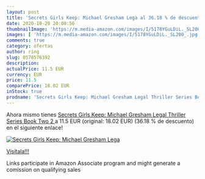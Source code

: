 ```yaml
---
layout: post
title: 'Secrets Girls Keep: Michael Gresham Lega al 36.18 % de descuento'
date: 2020-10-29 20:00:56
thumbnailImage: 'https://m.media-amazon.com/images/I/5178YGuLDiL._SL200_.jpg'
images: [ 'https://m.media-amazon.com/images/I/5178YGuLDiL._SL200_.jpg' ]
comments: true
category: ofertas
author: ring
slug: 0578576392
description:
actualPrice: 11.5 EUR
currency: EUR
price: 11.5
comparePrice: 18.02 EUR
inStock: true
prodname: 'Secrets Girls Keep: Michael Gresham Legal Thriller Series Book Two  2 '
---
```


Ahora mismo tienes [Secrets Girls Keep: Michael Gresham Legal Thriller Series Book Two  2 ](https://www.amazon.es/dp/0578576392/?tag=tolees-21) a 11.5 EUR (original: 18.02 EUR) (36.18 %  de descuento) en el siguiente enlace!

[![Secrets Girls Keep: Michael Gresham Lega](https://m.media-amazon.com/images/I/5178YGuLDiL._SL200_.jpg)](https://www.amazon.es/dp/0578576392/?tag=tolees-21)

[Visítala!!!](https://www.amazon.es/dp/0578576392/?tag=tolees-21)

Links participate in Amazon Associate program and might generate a comission on qualifying sales
